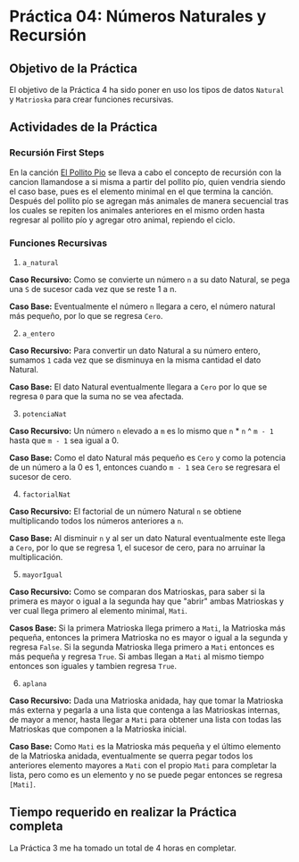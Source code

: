 # Práctica 04: Números Naturales y Recursión

## Objetivo de la Práctica

El objetivo de la Práctica 4 ha sido poner en uso los tipos de datos `Natural` y `Matrioska` para crear funciones recursivas.

## Actividades de la Práctica

### Recursión First Steps

En la canción [El Pollito Pio](https://www.youtube.com/watch?v=dhsy6epaJGs) se lleva a cabo el concepto de recursión con la cancion llamandose a si misma a partir del pollito pío, quien vendria siendo el caso base, pues es el elemento minimal en el que termina la canción. Después del pollito pío se agregan más animales de manera secuencial tras los cuales se repiten los animales anteriores en el mismo orden hasta regresar al pollito pío y agregar otro animal, repiendo el ciclo.

### Funciones Recursivas

1. `a_natural`

**Caso Recursivo:** Como se convierte un número `n` a su dato Natural, se pega una `S` de sucesor cada vez que se reste 1 a n.

**Caso Base:** Eventualmente el número `n` llegara a cero, el número natural más pequeño, por lo que se regresa `Cero`.

2. `a_entero`

**Caso Recursivo:** Para convertir un dato Natural a su número entero, sumamos `1` cada vez que se disminuya en la misma cantidad el dato Natural.

**Caso Base:** El dato Natural eventualmente llegara a `Cero` por lo que se regresa `0` para que la suma no se vea afectada.

3. `potenciaNat`

**Caso Recursivo:** Un número `n` elevado a `m` es lo mismo que `n` * `n` ^ `m - 1` hasta que `m - 1` sea igual a 0.

**Caso Base:** Como el dato Natural más pequeño es `Cero` y como la potencia de un número a la 0 es 1, entonces cuando `m - 1` sea `Cero` se regresara el sucesor de cero.

4. `factorialNat`

**Caso Recursivo:** El factorial de un número Natural `n` se obtiene multiplicando todos los números anteriores a `n`.

**Caso Base:** Al disminuir `n` y al ser un dato Natural eventualmente este llega a `Cero`, por lo que se regresa 1, el sucesor de cero, para no arruinar la multiplicación.

5. `mayorIgual`

**Caso Recursivo:** Como se comparan dos Matrioskas, para saber si la primera es mayor o igual a la segunda hay que "abrir" ambas Matrioskas y ver cual llega primero al elemento minimal, `Mati`.

**Casos Base:** Si la primera Matrioska llega primero a `Mati`, la Matrioska más pequeña, entonces la primera Matrioska no es mayor o igual a la segunda y regresa `False`. Si la segunda Matrioska llega primero a `Mati` entonces es más pequeña y regresa `True`. Si ambas llegan a `Mati` al mismo tiempo entonces son iguales y tambien regresa `True`.

6. `aplana`

**Caso Recursivo:** Dada una Matrioska anidada, hay que tomar la Matrioska más externa y pegarla a una lista que contenga a las Matrioskas internas, de mayor a menor, hasta llegar a `Mati` para obtener una lista con todas las Matrioskas que componen a la Matrioska inicial.

**Caso Base:** Como `Mati` es la Matrioska más pequeña y el último elemento de la Matrioska anidada, eventualmente se querra pegar todos los anteriores elemento mayores a `Mati` con el propio `Mati` para completar la lista, pero como es un elemento y no se puede pegar entonces se regresa `[Mati]`.

## Tiempo requerido en realizar la Práctica completa

La Práctica 3 me ha tomado un total de 4 horas en completar.
